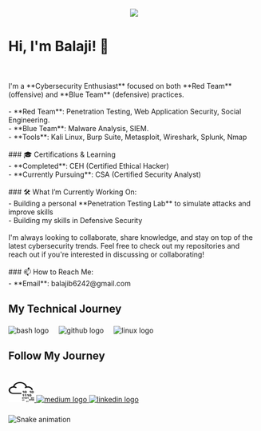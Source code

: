 <br clear="both">

<div align="center">
  <img src="https://profile-counter.glitch.me/balaji675/count.svg?"  />
</div>

###

<h1 align="left">Hi, I'm Balaji! 👋</h1>

###

<br clear="both">

<p align="left">I'm a **Cybersecurity Enthusiast** focused on both **Red Team** (offensive) and **Blue Team** (defensive) practices.<br><br>- **Red Team**: Penetration Testing, Web Application Security, Social Engineering.<br>- **Blue Team**: Malware Analysis, SIEM.<br>- **Tools**: Kali Linux, Burp Suite, Metasploit, Wireshark, Splunk, Nmap<br><br>
### 🎓 Certifications & Learning<br>- **Completed**: CEH (Certified Ethical Hacker)<br>- **Currently Pursuing**: CSA (Certified Security Analyst)<br><br>
### 🛠 What I’m Currently Working On:<br>- Building a personal **Penetration Testing Lab** to simulate attacks and improve skills<br>- Building my skills in Defensive Security<br><br>I'm always looking to collaborate, share knowledge, and stay on top of the latest cybersecurity trends. Feel free to check out my repositories and reach out if you're interested in discussing or collaborating!<br><br>
### 📫 How to Reach Me:<br>- **Email**: balajib6242@gmail.com</p>

###

<h2 align="left">My Technical Journey</h2>

###

<div align="left">
  <img src="https://cdn.jsdelivr.net/gh/devicons/devicon/icons/bash/bash-original.svg" height="40" alt="bash logo"  />
  <img width="12" />
  <img src="https://cdn.jsdelivr.net/gh/devicons/devicon/icons/github/github-original.svg" height="40" alt="github logo"  />
  <img width="12" />
  <img src="https://cdn.jsdelivr.net/gh/devicons/devicon/icons/linux/linux-original.svg" height="40" alt="linux logo"  />
</div>

###

<h2 align="left">Follow My Journey</h2>

###

<br clear="both">

<div align="left">
  <a href="https://tryhackme.com/r/p/BalajiR" target="_blank">
    <img src="https://raw.githubusercontent.com/maurodesouza/profile-readme-generator/master/src/assets/icons/social/tryhackme/default.svg" width="52" height="40" alt="tryhackme logo"  />
  </a>
  <a href="https://medium.com/@balaji234" target="_blank">
    <img src="https://raw.githubusercontent.com/maurodesouza/profile-readme-generator/master/src/assets/icons/social/medium/default.svg" width="52" height="40" alt="medium logo"  />
  </a>
  <a href="www.linkedin.com/in/imbalaji-r" target="_blank">
    <img src="https://raw.githubusercontent.com/maurodesouza/profile-readme-generator/master/src/assets/icons/social/linkedin/default.svg" width="52" height="40" alt="linkedin logo"  />
  </a>
</div>

###

<img src="https://raw.githubusercontent.com/balaji675/balaji675/output/snake.svg" alt="Snake animation" />

###
